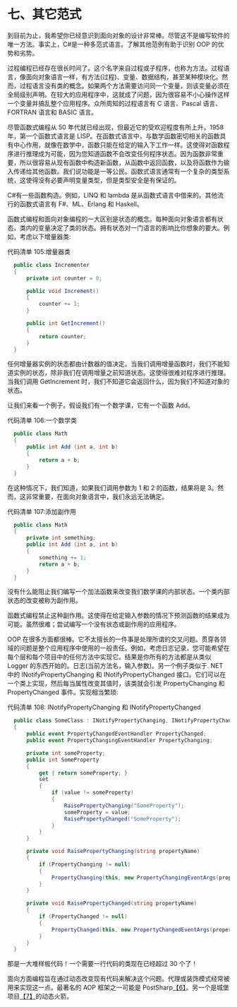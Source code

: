 # 七、其它范式

到目前为止，我希望你已经意识到面向对象的设计非常棒。尽管这不是编写软件的唯一方法。事实上，C#是一种多范式语言。了解其他范例有助于识别 OOP 的优势和劣势。

过程编程已经存在很长时间了。这个名字来自过程或子程序，也称为方法。过程语言，像面向对象语言一样，有方法(过程)、变量、数据结构，甚至某种模块化。然而，过程语言没有类的概念。如果两个方法需要访问同一个变量，则该变量必须在全局级别声明。在较大的应用程序中，这就成了问题，因为很容易不小心操作这样一个变量并搞乱整个应用程序。众所周知的过程语言有 C 语言、Pascal 语言、FORTRAN 语言和 BASIC 语言。

尽管函数式编程从 50 年代就已经出现，但最近它的受欢迎程度有所上升。1958 年，第一个函数式语言是 LISP。在函数式语言中，与数学函数密切相关的函数具有中心作用，就像在数学中，函数只能在给定的输入下工作一样。这使得对函数程序进行推理成为可能，因为您知道函数不会改变任何程序状态。因为函数非常重要，所以很容易从现有函数中构造新函数，从函数中返回函数，以及将函数作为输入传递给其他函数。我们说功能是一等公民。函数式语言通常有一个复杂的类型系统，这使得没有必要声明变量类型，但是类型安全是有保证的。

C#有一些函数构造。例如，LINQ 和 lambda 是从函数式语言中借来的。其他流行的函数式语言有 F#、ML、Erlang 和 Haskell。

函数式编程和面向对象编程的一大区别是状态的概念。每种面向对象语言都有状态，类内的变量决定了类的状态。拥有状态对一门语言的影响比你想象的要大。例如，考虑以下增量器类:

代码清单 105:增量器类

```cs
  public class Incrementer
  {
      private int counter = 0;

      public void Increment()
      {
          counter += 1;
      }

      public int GetIncrement()
      {
          return counter;
      }
  }

```

任何增量器实例的状态都由计数器的值决定。当我们调用增量函数时，我们不能知道实例的状态，除非我们在调用增量之前知道状态。这使得很难对程序进行推理。当我们调用 GetIncrement 时，我们不知道它会返回什么，因为我们不知道对象的状态。

让我们来看一个例子。假设我们有一个数学课，它有一个函数 Add。

代码清单 106:一个数学类

```cs
  public class Math
  {
      public int Add (int a, int b)
      {
          return a + b;
      }
  }

```

在这种情况下，我们知道，如果我们调用参数为 1 和 2 的函数，结果将是 3。然而，这非常重要，在面向对象语言中，我们永远无法确定。

代码清单 107:添加副作用

```cs
  public class Math
  {
      private int something;
      public int Add (int a, int b)
      {
          something += 1;
          return a + b;
      }
  }

```

没有什么能阻止我们编写一个加法函数来改变我们数学课的内部状态。一个类内部状态的改变被称为副作用。

函数式编程禁止这种副作用。这使得在给定输入参数的情况下预测函数的结果成为可能。虽然很难；尝试编写一个没有状态或副作用的应用程序。

OOP 在很多方面都很棒。它不太擅长的一件事是处理所谓的交叉问题。贯穿各领域的问题是整个应用程序中使用的一般责任。例如，考虑日志记录，您可能希望在每个层和每个项目中的任何方法中实现它。结果是你所有的方法都是从类似 Logger 的东西开始的。日志(当前方法名，输入参数)。另一个例子类似于. NET 中的 INotifyPropertyChanging 和 INotifyPropertyChanged 接口。它们可以在一个类上实现，然后每当属性改变其值时，该类就会引发 PropertyChanging 和 PropertyChanged 事件。实现相当繁琐:

代码清单 108: INotifyPropertyChanging 和 INotifyPropertyChanged

```cs
  public class SomeClass : INotifyPropertyChanging, INotifyPropertyChanged
  {
      public event PropertyChangedEventHandler PropertyChanged;
      public event PropertyChangingEventHandler PropertyChanging;

      private int someProperty;
      public int SomeProperty
      {
          get { return someProperty; }
          set
          {
              if (value != someProperty)
              {
                  RaisePropertyChanging("SomeProperty");
                  someProperty = value;
                  RaisePropertyChanged("SomeProperty");
              }
          }
      }

      private void RaisePropertyChanging(string propertyName)
      {
          if (PropertyChanging != null)
          {
              PropertyChanging(this, new PropertyChangingEventArgs(propertyName));
          }
      }

      private void RaisePropertyChanged(string propertyName)
      {
          if (PropertyChanged != null)
          {
              PropertyChanged(this, new PropertyChangedEventArgs(propertyName));
          }
      }
  }

```

那是一大堆样板代码！一个需要一行代码的类现在已经超过 30 个了！

面向方面编程旨在通过动态改变现有代码来解决这个问题。代理或装饰模式经常被用来实现这一点。最著名的 AOP 框架之一可能是 PostSharp[【6】](part0002_split_045.html#_ftn6)。另一个是城堡项目[【7】](part0002_split_045.html#_ftn7)的动态火箭。